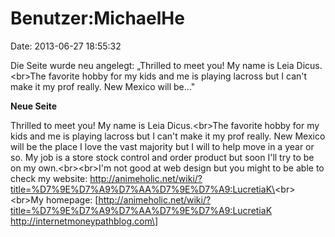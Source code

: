 Benutzer:MichaelHe
==================

Date: 2013-06-27 18:55:32

Die Seite wurde neu angelegt: „Thrilled to meet you! My name is Leia
Dicus.\<br\>The favorite hobby for my kids and me is playing lacross but
I can\'t make it my prof really. New Mexico will be..."

**Neue Seite**

<div>

Thrilled to meet you! My name is Leia Dicus.\<br\>The favorite hobby for
my kids and me is playing lacross but I can\'t make it my prof really.
New Mexico will be the place I love the vast majority but I will to help
move in a year or so. My job is a store stock control and order product
but soon I\'ll try to be on my own.\<br\>\<br\>I\'m not good at web
design but you might to be able to check my website:
http://animeholic.net/wiki/?title=%D7%9E%D7%A9%D7%AA%D7%9E%D7%A9:LucretiaK\<br\>\<br\>My
homepage:
\[http://animeholic.net/wiki/?title=%D7%9E%D7%A9%D7%AA%D7%9E%D7%A9:LucretiaK
http://internetmoneypathblog.com\]

</div>
